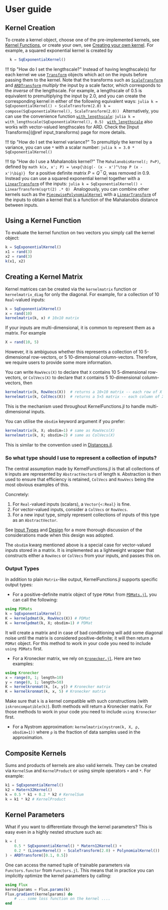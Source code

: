 # User guide

## Kernel Creation

To create a kernel object, choose one of the pre-implemented kernels, see [Kernel Functions](@ref), or create your own, see [Creating your own kernel](@ref).
For example, a squared exponential kernel is created by
```julia
  k = SqExponentialKernel()
```

!!! tip "How do I set the lengthscale?"
    Instead of having lengthscale(s) for each kernel we use [`Transform`](@ref) objects which act on the inputs before passing them to the kernel. Note that the transforms such as [`ScaleTransform`](@ref) and [`ARDTransform`](@ref) _multiply_ the input by a scale factor, which corresponds to the _inverse_ of the lengthscale.
    For example, a lengthscale of 0.5 is equivalent to premultiplying the input by 2.0, and you can create the corresponding kernel in either of the following equivalent ways:
    ```julia
      k = SqExponentialKernel() ∘ ScaleTransform(2.0)
      k = compose(SqExponentialKernel(), ScaleTransform(2.0))
    ```
    Alternatively, you can use the convenience function [`with_lengthscale`](@ref):
    ```julia
    k = with_lengthscale(SqExponentialKernel(), 0.5)
    ```
    [`with_lengthscale`](@ref) also works with vector-valued lengthscales for ARD.
    Check the [Input Transforms](@ref input_transforms) page for more details.

!!! tip "How do I set the kernel variance?"
    To premultiply the kernel by a variance, you can use `*` with a scalar number:
    ```julia
      k = 3.0 * SqExponentialKernel()
    ```

!!! tip "How do I use a Mahalanobis kernel?"
    The `MahalanobisKernel(; P=P)`, defined by
    ```math
    k(x, x'; P) = \exp{\big(- (x - x')^\top P (x - x')\big)}
    ```
    for a positive definite matrix $P = Q^\top Q$, was removed in 0.9. Instead you can
    use a squared exponential kernel together with a [`LinearTransform`](@ref) of
    the inputs:
    ```julia
    k = SqExponentialKernel() ∘ LinearTransform(sqrt(2) .* Q)
    ```
    Analogously, you can combine other kernels such as the
    [`PiecewisePolynomialKernel`](@ref) with a [`LinearTransform`](@ref) of the
    inputs to obtain a kernel that is a function of the Mahalanobis distance
    between inputs.

## Using a Kernel Function

To evaluate the kernel function on two vectors you simply call the kernel object:
```julia
k = SqExponentialKernel()
x1 = rand(3)
x2 = rand(3)
k(x1, x2)
```

## Creating a Kernel Matrix

Kernel matrices can be created via the `kernelmatrix` function or `kernelmatrix_diag` for only the diagonal.
For example, for a collection of 10 `Real`-valued inputs:
```julia
k = SqExponentialKernel()
x = rand(10)
kernelmatrix(k, x) # 10x10 matrix
```
If your inputs are multi-dimensional, it is common to represent them as a matrix.
For example
```julia
X = rand(10, 5)
```
However, it is ambiguous whether this represents a collection of 10 5-dimensional row-vectors, or 5 10-dimensional column-vectors.
Therefore, we require users to provide some more information.

You can write `RowVecs(X)` to declare that `X` contains 10 5-dimensional row-vectors, or `ColVecs(X)` to declare that `X` contains 5 10-dimensional column-vectors, then
```julia
kernelmatrix(k, RowVecs(X))  # returns a 10×10 matrix -- each row of X treated as input
kernelmatrix(k, ColVecs(X))  # returns a 5×5 matrix -- each column of X treated as input
```
This is the mechanism used throughout KernelFunctions.jl to handle multi-dimensional inputs.

You can utilise the `obsdim` keyword argument if you prefer:
```julia
kernelmatrix(k, X; obsdim=1) # same as RowVecs(X)
kernelmatrix(k, X; obsdim=2) # same as ColVecs(X)
```
This is similar to the convention used in [Distances.jl](https://github.com/JuliaStats/Distances.jl).

### So what type should I use to represent a collection of inputs?
The central assumption made by KernelFunctions.jl is that all collections of `N` inputs are represented by `AbstractVector`s of length `N`.
Abstraction is then used to ensure that efficiency is retained, `ColVecs` and `RowVecs`
being the most obvious examples of this.

Concretely:
1. For `Real`-valued inputs (scalars), a `Vector{<:Real}` is fine.
1. For vector-valued inputs, consider a `ColVecs` or `RowVecs`.
1. For a new input type, simply represent collections of inputs of this type as an `AbstractVector`.

See [Input Types](@ref) and [Design](@ref) for a more thorough discussion of the
considerations made when this design was adopted.

The `obsdim` kwarg mentioned above is a special case for vector-valued inputs stored in a
matrix.
It is implemented as a lightweight wrapper that constructs either a `RowVecs` or `ColVecs`
from your inputs, and passes this on.



### Output Types

In addition to plain `Matrix`-like output, KernelFunctions.jl supports specific output
types:
- For a positive-definite matrix object of type `PDMat` from [`PDMats.jl`](https://github.com/JuliaStats/PDMats.jl), you can call the following:
```julia
using PDMats
k = SqExponentialKernel()
K = kernelpdmat(k, RowVecs(X)) # PDMat
K = kernelpdmat(k, X; obsdim=1) # PDMat
```
It will create a matrix and in case of bad conditioning will add some diagonal noise until the matrix is considered positive-definite; it will then return a `PDMat` object. For this method to work in your code you need to include `using PDMats` first.
- For a Kronecker matrix, we rely on [`Kronecker.jl`](https://github.com/MichielStock/Kronecker.jl). Here are two examples:
```julia
using Kronecker
x = range(0, 1; length=10)
y = range(0, 1; length=50)
K = kernelkronmat(k, [x, y]) # Kronecker matrix
K = kernelkronmat(k, x, 5) # Kronecker matrix
```
Make sure that `k` is a kernel compatible with such constructions (with `iskroncompatible(k)`). Both methods will return a Kronecker matrix. For those methods to work in your code you need to include `using Kronecker` first.
- For a Nystrom approximation: `kernelmatrix(nystrom(k, X, ρ, obsdim=1))` where `ρ` is the fraction of data samples used in the approximation.

## Composite Kernels

Sums and products of kernels are also valid kernels. They can be created via `KernelSum` and `KernelProduct` or using simple operators `+` and `*`.
For example:
```julia
k1 = SqExponentialKernel()
k2 = Matern32Kernel()
k = 0.5 * k1 + 0.2 * k2 # KernelSum
k = k1 * k2 # KernelProduct
```

## Kernel Parameters

What if you want to differentiate through the kernel parameters? This is easy even in a highly nested structure such as:
```julia
k = (
    0.5 * SqExponentialKernel() * Matern12Kernel() +
    0.2 * (LinearKernel() ∘ ScaleTransform(2.0) + PolynomialKernel())
) ∘ ARDTransform([0.1, 0.5])
```
One can access the named tuple of trainable parameters via `Functors.functor` from `Functors.jl`.
This means that in practice you can implicitly optimize the kernel parameters by calling:
```julia
using Flux
kernelparams = Flux.params(k)
Flux.gradient(kernelparams) do
    # ... some loss function on the kernel ....
end
```

